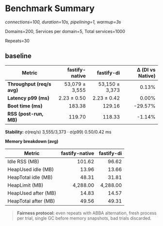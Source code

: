 # Benchmark Summary

*connections=100, duration=10s, pipelining=1, warmup=3s*

Domains=200, Services per domain=5, Total services=1000

Repeats=30

## baseline

| Metric | fastify-native | fastify-di | Δ (DI vs Native) |
|---|---:|---:|---:|
| **Throughput (req/s avg)** | 53,079 ± 3,555 | 53,150 ± 3,373 | 0.13% |
| **Latency p99 (ms)** | 2.23 ± 0.50 | 2.23 ± 0.42 | 0.00% |
| **Boot time (ms)** | 183.38 | 129.16 | -29.57% |
| **RSS (post-run, MB)** | 119.70 | 118.33 | -1.14% |

**Stability:** σ(req/s) 3,555/3,373 · σ(p99) 0.50/0.42 ms

**Memory breakdown (avg)**

| Metric | fastify-native | fastify-di |
|---|---:|---:|
| Idle RSS (MB) | 101.62 | 96.62 |
| HeapUsed idle (MB) | 13.96 | 13.66 |
| HeapTotal idle (MB) | 48.31 | 31.81 |
| HeapLimit (MB) | 4,288.00 | 4,288.00 |
| HeapUsed after (MB) | 14.83 | 14.57 |
| HeapTotal after (MB) | 49.56 | 49.31 |

> **Fairness protocol:** even repeats with ABBA alternation, fresh process per trial, single GC before memory snapshots, bad trials discarded.
